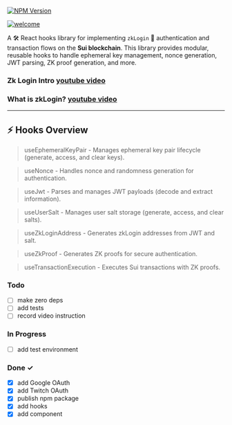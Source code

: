 [![NPM Version](https://img.shields.io/npm/v/%40denyskozak%2Freact-sui-zk-login-kit?link=https%3A%2F%2Fwww.npmjs.com%2Fpackage%2F%40denyskozak%2Freact-sui-zk-login-kit)](https://www.npmjs.com/package/react-sui-zk-login-kit)

[![welcome](https://raw.githubusercontent.com/denyskozak/react-sui-zk-login-kit/refs/heads/main/welcome.png)](https://www.npmjs.com/package/react-sui-zk-login-kit)

A 🛠️ React hooks library for implementing `zkLogin` 🔐 authentication and transaction flows on the **Sui blockchain**. This library provides modular, reusable hooks to handle ephemeral key management, nonce generation, JWT parsing, ZK proof generation, and more.

### Zk Login Intro [youtube video](https://www.youtube.com/watch?v=60dwcV8Xogg&pp=ygUHemtMb2dpbg%3D%3D)
### What is zkLogin? [youtube video](https://www.youtube.com/watch?v=CZSH9B7j-AY)

---

## ⚡ **Hooks Overview**
> useEphemeralKeyPair - Manages ephemeral key pair lifecycle (generate, access, and clear keys).

> useNonce - Handles nonce and randomness generation for authentication.

> useJwt - Parses and manages JWT payloads (decode and extract information).

> useUserSalt - Manages user salt storage (generate, access, and clear salts).

> useZkLoginAddress - Generates zkLogin addresses from JWT and salt.

> useZkProof - Generates ZK proofs for secure authentication.

> useTransactionExecution - Executes Sui transactions with ZK proofs.

### Todo

- [ ] make zero deps
- [ ] add tests
- [ ] record video instruction

### In Progress

- [ ] add test environment

### Done ✓

- [x] add Google OAuth 
- [x] add Twitch OAuth
- [x] publish npm package
- [x] add hooks
- [x] add component
